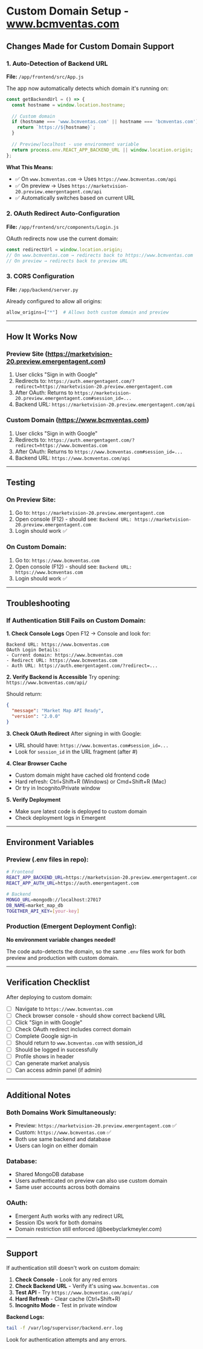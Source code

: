 # Custom Domain Setup - www.bcmventas.com

## Changes Made for Custom Domain Support

### 1. Auto-Detection of Backend URL

**File:** `/app/frontend/src/App.js`

The app now automatically detects which domain it's running on:

```javascript
const getBackendUrl = () => {
  const hostname = window.location.hostname;
  
  // Custom domain
  if (hostname === 'www.bcmventas.com' || hostname === 'bcmventas.com') {
    return `https://${hostname}`;
  }
  
  // Preview/localhost - use environment variable
  return process.env.REACT_APP_BACKEND_URL || window.location.origin;
};
```

**What This Means:**
- ✅ On `www.bcmventas.com` → Uses `https://www.bcmventas.com/api`
- ✅ On preview → Uses `https://marketvision-20.preview.emergentagent.com/api`
- ✅ Automatically switches based on current URL

### 2. OAuth Redirect Auto-Configuration

**File:** `/app/frontend/src/components/Login.js`

OAuth redirects now use the current domain:

```javascript
const redirectUrl = window.location.origin;
// On www.bcmventas.com → redirects back to https://www.bcmventas.com
// On preview → redirects back to preview URL
```

### 3. CORS Configuration

**File:** `/app/backend/server.py`

Already configured to allow all origins:
```python
allow_origins=["*"]  # Allows both custom domain and preview
```

---

## How It Works Now

### Preview Site (https://marketvision-20.preview.emergentagent.com)
1. User clicks "Sign in with Google"
2. Redirects to: `https://auth.emergentagent.com/?redirect=https://marketvision-20.preview.emergentagent.com`
3. After OAuth: Returns to `https://marketvision-20.preview.emergentagent.com#session_id=...`
4. Backend URL: `https://marketvision-20.preview.emergentagent.com/api`

### Custom Domain (https://www.bcmventas.com)
1. User clicks "Sign in with Google"
2. Redirects to: `https://auth.emergentagent.com/?redirect=https://www.bcmventas.com`
3. After OAuth: Returns to `https://www.bcmventas.com#session_id=...`
4. Backend URL: `https://www.bcmventas.com/api`

---

## Testing

### On Preview Site:
1. Go to: `https://marketvision-20.preview.emergentagent.com`
2. Open console (F12) - should see: `Backend URL: https://marketvision-20.preview.emergentagent.com`
3. Login should work ✅

### On Custom Domain:
1. Go to: `https://www.bcmventas.com`
2. Open console (F12) - should see: `Backend URL: https://www.bcmventas.com`
3. Login should work ✅

---

## Troubleshooting

### If Authentication Still Fails on Custom Domain:

**1. Check Console Logs**
Open F12 → Console and look for:
```
Backend URL: https://www.bcmventas.com
OAuth Login Details:
- Current domain: https://www.bcmventas.com
- Redirect URL: https://www.bcmventas.com
- Auth URL: https://auth.emergentagent.com/?redirect=...
```

**2. Verify Backend is Accessible**
Try opening: `https://www.bcmventas.com/api/`

Should return:
```json
{
  "message": "Market Map API Ready",
  "version": "2.0.0"
}
```

**3. Check OAuth Redirect**
After signing in with Google:
- URL should have: `https://www.bcmventas.com#session_id=...`
- Look for `session_id` in the URL fragment (after #)

**4. Clear Browser Cache**
- Custom domain might have cached old frontend code
- Hard refresh: Ctrl+Shift+R (Windows) or Cmd+Shift+R (Mac)
- Or try in Incognito/Private window

**5. Verify Deployment**
- Make sure latest code is deployed to custom domain
- Check deployment logs in Emergent

---

## Environment Variables

### Preview (.env files in repo):
```bash
# Frontend
REACT_APP_BACKEND_URL=https://marketvision-20.preview.emergentagent.com
REACT_APP_AUTH_URL=https://auth.emergentagent.com

# Backend
MONGO_URL=mongodb://localhost:27017
DB_NAME=market_map_db
TOGETHER_API_KEY=[your-key]
```

### Production (Emergent Deployment Config):
**No environment variable changes needed!**

The code auto-detects the domain, so the same `.env` files work for both preview and production with custom domain.

---

## Verification Checklist

After deploying to custom domain:

- [ ] Navigate to `https://www.bcmventas.com`
- [ ] Check browser console - should show correct backend URL
- [ ] Click "Sign in with Google"
- [ ] Check OAuth redirect includes correct domain
- [ ] Complete Google sign-in
- [ ] Should return to `www.bcmventas.com` with session_id
- [ ] Should be logged in successfully
- [ ] Profile shows in header
- [ ] Can generate market analysis
- [ ] Can access admin panel (if admin)

---

## Additional Notes

### Both Domains Work Simultaneously:
- Preview: `https://marketvision-20.preview.emergentagent.com` ✅
- Custom: `https://www.bcmventas.com` ✅
- Both use same backend and database
- Users can login on either domain

### Database:
- Shared MongoDB database
- Users authenticated on preview can also use custom domain
- Same user accounts across both domains

### OAuth:
- Emergent Auth works with any redirect URL
- Session IDs work for both domains
- Domain restriction still enforced (@beebyclarkmeyler.com)

---

## Support

If authentication still doesn't work on custom domain:

1. **Check Console** - Look for any red errors
2. **Check Backend URL** - Verify it's using `www.bcmventas.com`
3. **Test API** - Try `https://www.bcmventas.com/api/`
4. **Hard Refresh** - Clear cache (Ctrl+Shift+R)
5. **Incognito Mode** - Test in private window

**Backend Logs:**
```bash
tail -f /var/log/supervisor/backend.err.log
```

Look for authentication attempts and any errors.
